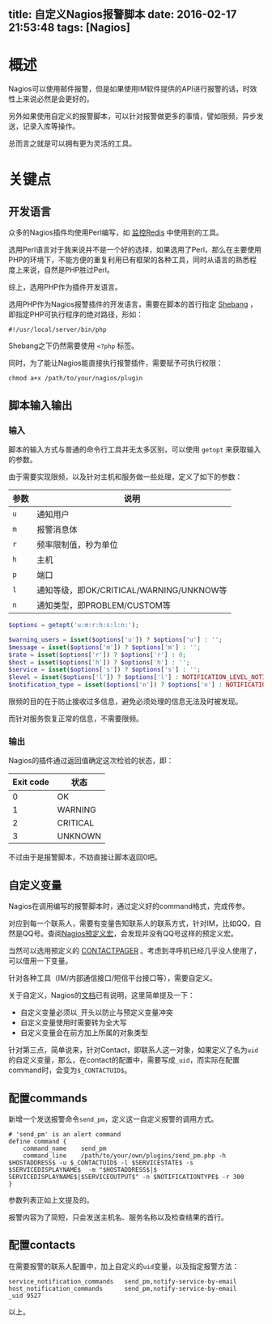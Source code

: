 title: 自定义Nagios报警脚本
date: 2016-02-17 21:53:48
tags: [Nagios]
---

# 概述

Nagios可以使用邮件报警，但是如果使用IM软件提供的API进行报警的话，时效性上来说必然是会更好的。

另外如果使用自定义的报警脚本，可以针对报警做更多的事情，譬如限频，异步发送，记录入库等操作。

总而言之就是可以拥有更为灵活的工具。

# 关键点

## 开发语言

众多的Nagios插件均使用Perl编写，如 [监控Redis][1] 中使用到的工具。

选用Perl语言对于我来说并不是一个好的选择，如果选用了Perl，那么在主要使用PHP的环境下，不能方便的重复利用已有框架的各种工具，同时从语言的熟悉程度上来说，自然是PHP胜过Perl。

综上，选用PHP作为插件开发语言。

选用PHP作为Nagios报警插件的开发语言，需要在脚本的首行指定 [Shebang][2] ，即指定PHP可执行程序的绝对路径，形如：

```
#!/usr/local/server/bin/php
```

Shebang之下仍然需要使用 `<?php` 标签。

同时，为了能让Nagios能直接执行报警插件，需要赋予可执行权限：

```
chmod a+x /path/to/your/nagios/plugin
```

## 脚本输入输出

### 输入

脚本的输入方式与普通的命令行工具并无太多区别，可以使用 `getopt` 来获取输入的参数。

由于需要实现限频，以及针对主机和服务做一些处理，定义了如下的参数：

|参数|说明|
|---|---|
|`u`|通知用户|
|`m`|报警消息体|
|`r`|频率限制值，秒为单位|
|`h`|主机|
|`p`|端口|
|`l`|通知等级，即OK/CRITICAL/WARNING/UNKNOW等|
|`n`|通知类型，即PROBLEM/CUSTOM等|


```php
$options = getopt('u:m:r:h:s:l:n:');

$warning_users = isset($options['u']) ? $options['u'] : '';
$message = isset($options['m']) ? $options['m'] : '';
$rate = isset($options['r']) ? $options['r'] : 0;
$host = isset($options['h']) ? $options['h'] : '';
$service = isset($options['s']) ? $options['s'] : '';
$level = isset($options['l']) ? $options['l'] : NOTIFICATION_LEVEL_NOTICE;
$notification_type = isset($options['n']) ? $options['n'] : NOTIFICATION_TYPE_PROBLEM;
```

限频的目的在于防止接收过多信息，避免必须处理的信息无法及时被发现。

而针对服务恢复正常的信息，不需要限频。

### 输出

Nagios的插件通过返回值确定这次检验的状态，即：

|Exit code|状态|
|---|---|
|0|OK|
|1|WARNING|
|2|CRITICAL|
|3|UNKNOWN|

不过由于是报警脚本，不妨直接让脚本返回0吧。

## 自定义变量

Nagios在调用编写的报警脚本时，通过定义好的command格式，完成传参。

对应到每一个联系人，需要有变量告知联系人的联系方式，针对IM，比如QQ，自然是QQ号。查阅[Nagios预定义宏][3]，会发现并没有QQ号这样的预定义宏。

当然可以选用预定义的 [CONTACTPAGER][4] 。考虑到寻呼机已经几乎没人使用了，可以借用一下变量。

针对各种工具（IM/内部通信接口/短信平台接口等），需要自定义。

关于自定义，Nagios的[文档][5]已有说明，这里简单提及一下：

+ 自定义变量必须以`_`开头以防止与预定义变量冲突
+ 自定义变量使用时需要转为全大写
+ 自定义变量会在前方加上所属的对象类型

针对第三点，简单说来，针对Contact，即联系人这一对象，如果定义了名为`uid`的自定义变量，那么，在contact的配置中，需要写成`_uid`，而实际在配置command时，会变为`$_CONTACTUID$`。

## 配置commands

新增一个发送报警命令`send_pm`，定义这一自定义报警的调用方式。

```
# 'send_pm' is an alert command
define command {
    command_name    send_pm
    command_line    /path/to/your/own/plugins/send_pm.php -h $HOSTADDRESS$ -u $_CONTACTUID$ -l $SERVICESTATE$ -s $SERVICEDISPLAYNAME$  -m "$HOSTADDRESS$|$
SERVICEDISPLAYNAME$|$SERVICEOUTPUT$" -n $NOTIFICATIONTYPE$ -r 300
}
```

参数列表正如上文提及的。

报警内容为了简短，只会发送主机名、服务名称以及检查结果的首行。

## 配置contacts

在需要报警的联系人配置中，加上自定义的`uid`变量，以及指定报警方法：

```
service_notification_commands   send_pm,notify-service-by-email
host_notification_commands      send_pm,notify-service-by-email
_uid 9527
```

以上。




[1]: http://www.liaoaoyang.com/articles/2016/01/05/monitor-redis-by-nagios-part-2/
[2]: https://zh.wikipedia.org/zh/Shebang
[3]: https://assets.nagios.com/downloads/nagioscore/docs/nagioscore/3/en/macrolist.html
[4]: https://assets.nagios.com/downloads/nagioscore/docs/nagioscore/3/en/objectdefinitions.html#contact
[5]: https://assets.nagios.com/downloads/nagioscore/docs/nagioscore/3/en/customobjectvars.html
